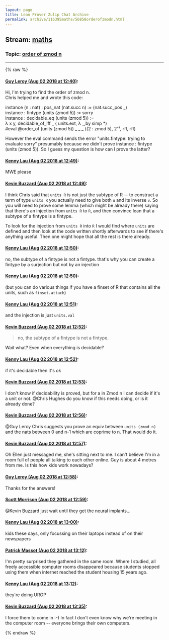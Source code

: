```yaml
---
layout: page
title: Lean Prover Zulip Chat Archive 
permalink: archive/116395maths/56858orderofzmodn.html
---
```


## Stream: [maths](index.html)
### Topic: [order of zmod n](56858orderofzmodn.html)

---


{% raw %}
#### [ Guy Leroy (Aug 02 2018 at 12:40)](https://leanprover.zulipchat.com/#narrow/stream/116395-maths/topic/order%20of%20zmod%20n/near/130770849):
<p>Hi, I'm trying to find the order of zmod n.<br>
Chris helped me and wrote this code:</p>
<p>instance (n : nat) : pos_nat (nat.succ n) := ⟨nat.succ_pos _⟩ <br>
instance : fintype  (units (zmod 5)) := sorry<br>
instance : decidable_eq (units (zmod 5)) := <br>
λ x y, decidable_of_iff _ ⟨ units.ext, λ _,by simp *⟩<br>
#eval @order_of (units (zmod 5)) _ _ _ ⟨(2 : zmod 5), 2⁻¹, rfl, rfl⟩ </p>
<p>However the eval command sends the error "units.fintype: trying to evaluate sorry" presumably because we didn't prove instance : fintype  (units (zmod 5)). So I guess my question is how can I prove the latter?</p>

#### [ Kenny Lau (Aug 02 2018 at 12:49)](https://leanprover.zulipchat.com/#narrow/stream/116395-maths/topic/order%20of%20zmod%20n/near/130771157):
<p>MWE please</p>

#### [ Kevin Buzzard (Aug 02 2018 at 12:49)](https://leanprover.zulipchat.com/#narrow/stream/116395-maths/topic/order%20of%20zmod%20n/near/130771164):
<p>I think Chris said that <code>units R</code> is not just the subtype of R -- to construct a term of type <code>units R</code> you actually need to give both <code>u</code> and its inverse <code>v</code>. So you will need to prove some lemma (which might be already there) saying that there's an injection from <code>units R</code> to <code>R</code>, and then convince lean that a subtype of a fintype is a fintype.</p>
<p>To look for the injection from <code>units R</code> into <code>R</code> I would find where <code>units</code> are defined and then look at the code written shortly afterwards to see if there's anything useful. Then one might hope that all the rest is there already.</p>

#### [ Kenny Lau (Aug 02 2018 at 12:50)](https://leanprover.zulipchat.com/#narrow/stream/116395-maths/topic/order%20of%20zmod%20n/near/130771214):
<p>no, the subtype of a fintype is not a fintype. that's why you can create a fintype by a surjection but not by an injection</p>

#### [ Kenny Lau (Aug 02 2018 at 12:50)](https://leanprover.zulipchat.com/#narrow/stream/116395-maths/topic/order%20of%20zmod%20n/near/130771219):
<p>(but you can do various things if you have a finset of R that contains all the units, such as <code>finset.attach</code>)</p>

#### [ Kenny Lau (Aug 02 2018 at 12:51)](https://leanprover.zulipchat.com/#narrow/stream/116395-maths/topic/order%20of%20zmod%20n/near/130771228):
<p>and the injection is just <code>units.val</code></p>

#### [ Kevin Buzzard (Aug 02 2018 at 12:52)](https://leanprover.zulipchat.com/#narrow/stream/116395-maths/topic/order%20of%20zmod%20n/near/130771277):
<blockquote>
<p>no, the subtype of a fintype is not a fintype.</p>
</blockquote>
<p>Wait what? Even when everything is decidable?</p>

#### [ Kenny Lau (Aug 02 2018 at 12:52)](https://leanprover.zulipchat.com/#narrow/stream/116395-maths/topic/order%20of%20zmod%20n/near/130771279):
<p>if it's decidable then it's ok</p>

#### [ Kevin Buzzard (Aug 02 2018 at 12:53)](https://leanprover.zulipchat.com/#narrow/stream/116395-maths/topic/order%20of%20zmod%20n/near/130771291):
<p>I don't know if decidability is proved, but for a in Zmod n I can decide if it's a unit or not. <span class="user-mention" data-user-id="110044">@Chris Hughes</span> do you know if this needs doing, or is it already done?</p>

#### [ Kevin Buzzard (Aug 02 2018 at 12:56)](https://leanprover.zulipchat.com/#narrow/stream/116395-maths/topic/order%20of%20zmod%20n/near/130771406):
<p><span class="user-mention" data-user-id="111947">@Guy Leroy</span> Chris suggests you prove an equiv between <code>units (zmod n)</code> and the nats between 0 and n-1 which are coprime to n. That would do it.</p>

#### [ Kevin Buzzard (Aug 02 2018 at 12:57)](https://leanprover.zulipchat.com/#narrow/stream/116395-maths/topic/order%20of%20zmod%20n/near/130771415):
<p>Oh Ellen just messaged me, she's sitting next to me. I can't believe I'm in a room full of people all talking to each other online. Guy is about 4 metres from me. Is this how kids work nowadays?</p>

#### [ Guy Leroy (Aug 02 2018 at 12:58)](https://leanprover.zulipchat.com/#narrow/stream/116395-maths/topic/order%20of%20zmod%20n/near/130771464):
<p>Thanks for the answers!</p>

#### [ Scott Morrison (Aug 02 2018 at 12:59)](https://leanprover.zulipchat.com/#narrow/stream/116395-maths/topic/order%20of%20zmod%20n/near/130771479):
<p><span class="user-mention" data-user-id="110038">@Kevin Buzzard</span> just wait until they get the neural implants...</p>

#### [ Kenny Lau (Aug 02 2018 at 13:00)](https://leanprover.zulipchat.com/#narrow/stream/116395-maths/topic/order%20of%20zmod%20n/near/130771543):
<p>kids these days, only focussing on their laptops instead of on their newspapers</p>

#### [ Patrick Massot (Aug 02 2018 at 13:12)](https://leanprover.zulipchat.com/#narrow/stream/116395-maths/topic/order%20of%20zmod%20n/near/130772043):
<p>I'm pretty surprised they gathered in the same room. Where I studied, all freely accessible computer rooms disappeared because students stopped using them when internet reached the student housing 15 years ago.</p>

#### [ Kenny Lau (Aug 02 2018 at 13:12)](https://leanprover.zulipchat.com/#narrow/stream/116395-maths/topic/order%20of%20zmod%20n/near/130772049):
<p>they're doing UROP</p>

#### [ Kevin Buzzard (Aug 02 2018 at 13:35)](https://leanprover.zulipchat.com/#narrow/stream/116395-maths/topic/order%20of%20zmod%20n/near/130772978):
<p>I force them to come in :-) In fact I don't even know why we're meeting in the computer room -- everyone brings their own computers.</p>


{% endraw %}

